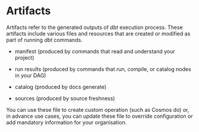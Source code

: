 <!-- .slide -->

# Artifacts

Artifacts refer to the generated outputs of _dbt_ execution process. These artifacts include various files
and resources that are created or modified as part of running _dbt_ commands.

* manifest (produced by commands that read and understand your project)

* run results (produced by commands that run, compile, or catalog nodes in your DAG)

* catalog (produced by docs generate)

* sources (produced by source freshness)

You can use these file to create custom operation (such as Cosmos do) or, in advance use cases, you can update these file to
override configuration or add mandatory information for your organisation. 

